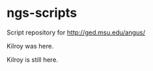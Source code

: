 ngs-scripts
===========

Script repository for http://ged.msu.edu/angus/

Kilroy was here.

Kilroy is still here.
